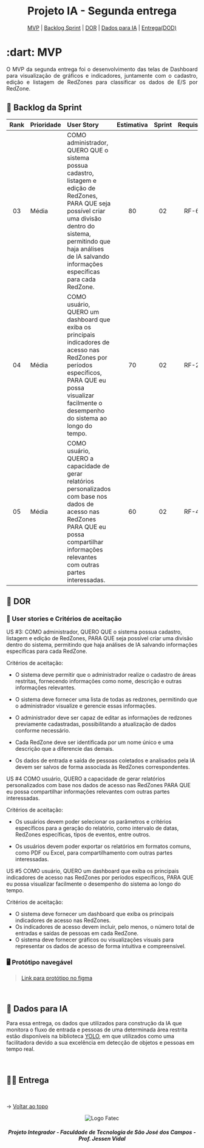 <br id="topo">
 
<h1 align="center">Projeto IA - Segunda entrega</h1>

<p align="center">
    <a href="#mvp">MVP</a> | 
    <a href="#backlog">Backlog Sprint</a> |
    <a href="#DOR">DOR</a> |
    <a href="#dados">Dados para IA</a> |
    <a href="#entrega">Entrega(DOD)</a>
</p>
<span id="mvp">
 
<h1> :dart: MVP </h1>
<p align="justify">O MVP da segunda entrega foi o desenvolvimento das telas de Dashboard para visualização de gráficos e indicadores, juntamente com o cadastro, edição e listagem de RedZones para classificar os dados de E/S por RedZone.</p>

<span id="backlog">

## 📃 Backlog da Sprint

| Rank | Prioridade | User Story | Estimativa | Sprint | Requisito |
| :----: | :-------- | :-------- | :----: | :---: | :----: |
| 03 | Média | COMO administrador, QUERO QUE o sistema possua cadastro, listagem e edição de RedZones, PARA QUE seja possível criar uma divisão dentro do sistema, permitindo que haja análises de IA salvando informações específicas para cada RedZone. | 80 | 02 | RF-6 |
| 04 | Média | COMO usuário, QUERO um dashboard que exiba os principais indicadores de acesso nas RedZones por períodos específicos, PARA QUE eu possa visualizar facilmente o desempenho do sistema ao longo do tempo. | 70 | 02 | RF-2 |
| 05 | Média | COMO usuário, QUERO a capacidade de gerar relatórios personalizados com base nos dados de acesso nas RedZones PARA QUE eu possa compartilhar informações relevantes com outras partes interessadas. | 60 | 02 | RF-4 |


<span id="DOR"> 
  
## 📌 DOR

<p align="justify">

  ### 📄 User stories e Critérios de aceitação

US #3: COMO administrador, QUERO QUE o sistema possua cadastro, listagem e edição de RedZones, PARA QUE seja possível criar uma divisão dentro do sistema, permitindo que haja análises de IA salvando informações específicas para cada RedZone.

Critérios de aceitação:

- O sistema deve permitir que o administrador realize o cadastro de áreas restritas, fornecendo informações como nome, descrição e outras informações relevantes.

- O sistema deve fornecer uma lista de todas as redzones, permitindo que o administrador visualize e gerencie essas informações.

- O administrador deve ser capaz de editar as informações de redzones previamente cadastradas, possibilitando a atualização de dados conforme necessário.

- Cada RedZone deve ser identificada por um nome único e uma descrição que a diferencie das demais.

- Os dados de entrada e saída de pessoas coletados e analisados pela IA devem ser salvos de forma associada às RedZones correspondentes.


US #4 COMO usuário, QUERO a capacidade de gerar relatórios personalizados com base nos dados de acesso nas RedZones PARA QUE eu possa compartilhar informações relevantes com outras partes interessadas.

Critérios de aceitação:

- Os usuários devem poder selecionar os parâmetros e critérios específicos para a geração do relatório, como intervalo de datas, RedZones específicas, tipos de eventos, entre outros.
  
- Os usuários devem poder exportar os relatórios em formatos comuns, como PDF ou Excel, para compartilhamento com outras partes interessadas.

US #5 COMO usuário, QUERO um dashboard que exiba os principais indicadores de acesso nas RedZones por períodos específicos, PARA QUE eu possa visualizar facilmente o desempenho do sistema ao longo do tempo.

Critérios de aceitação:

- O sistema deve fornecer um dashboard que exiba os principais indicadores de acesso nas RedZones.
- Os indicadores de acesso devem incluir, pelo menos, o número total de entradas e saídas de pessoas em cada RedZone.
- O sistema deve fornecer gráficos ou visualizações visuais para representar os dados de acesso de forma intuitiva e compreensível.

 ### 🖥️ Protótipo navegável

> [Link para protótipo no figma](https://www.figma.com/proto/7pXrAvYbVSbmm7yi5WDiXM/API-6---Altave?type=design&scaling=min-zoom&page-id=0%3A1&node-id=12-102&starting-point-node-id=12%3A102&show-proto-sidebar=1)
  
</p>

<br />

<span id="dados">

## :floppy_disk: Dados para IA

<p align="justify">
 
 Para essa entrega, os dados que utilizados para construção da IA que monitora o fluxo de entrada e pessoas de uma determinada área restrita estão disponíveis na biblioteca [YOLO](https://docs.ultralytics.com/pt), em que utilizados como uma facilitadora devido a sua excelência em detecção de objetos e pessoas em tempo real.

</p>

<br />

<span id="entrega">
 
## 👩‍💻 Entrega
<p align="center">

</p>


<br>

→ [Voltar ao topo](#topo)

<div align='center' height='70'>
  
![Logo Fatec](https://github.com/thaleskerber/Projeto-Integrador-4-Semestre/assets/26208169/c5407beb-d912-41da-afbb-13b054a55885)

<h5 align="center"> Projeto Integrador - Faculdade de Tecnologia de São José dos Campos - Prof. Jessen Vidal </h5>
</div>
